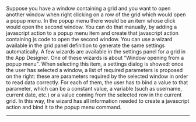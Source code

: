 Suppose you have a window containing a grid and you want to open another window when right clicking on a row of the grid which would open a popup menu. In the popup menu there would be an item whose click would open the second window.
You can do that manually, by adding a javascript action to a popup menu item and create that javascript action containing js code to open the second window. You can use a wizard available in the grid panel definition to generate the same settings automatically.
A few wizards are available in the settings panel for a grid in the App Designer. One of these wizards is about "Window opening from a popup menu". When selecting this item, a settings dialog is showed: once the user has selected a window, a list of required parameters is proposed on the right: these are parameters required by the selected window in order to read data correctly.
For each of them, the user has to bind a value to that parameter, which can be a constant value, a variable (such as username, current date, etc.) or a value coming from the selected row in the current grid.
In this way, the wizard has all information needed to create a javascript action and bind it to the popup menu command.


                

---


